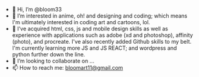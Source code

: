 - 👋 Hi, I’m @bloom33
- 👀 I’m interested in anime, oh! and designing and coding; which means I'm ultimately interested in coding art and cartoons, lol.
- 🌱 I’ve acquired html, css, js and mobile design skills as well as experience with applications such as adobe (xd and photoshop), affinity (photo), and procreate. I've also recently added Github skills to my belt. I'm currently learning more JS and JS REACT; and wordpress and python further down the line.
- 💞️ I’m looking to collaborate on ...
- 📫 How to reach me: bloomart11@gmail.com

<!---
bloom33/bloom33 is a ✨ special ✨ repository because its `README.md` (this file) appears on your GitHub profile.
You can click the Preview link to take a look at your changes.
--->
